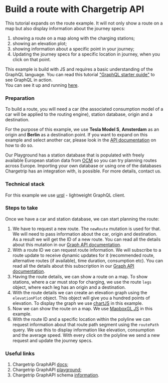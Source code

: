 # Build a route with Chargetrip API

This tutorial expands on the route example. It will not only show a route on a map but also display information about the journey specs:

1.  showing a route on a map along with the charging stations;
2.  showing an elevation plot;
3.  showing information about a specific point in your journey;
4.  Updating the journey specs for a specific location in journey, when you click on that point.

This example is build with JS and requires a basic understanding of the GraphQL language. You can read this tutorial ["GraphQL starter quide"]() to see GraphQL in action.  
You can see it up and running [here](https://chargetrip.github.io/examples/route-path/).

### Preparation

To build a route, you will need a car (the associated consumption model of a car will be applied to the routing engine), station database, origin and a destination.

For the purpose of this example, we use **Tesla Model S**, **Amsterdam** as an origin and **Berlin** as a destination point. If you want to expand on this example and select another car, please look in the [API documentation](https://docs.chargetrip.com/#cars) on how to do so.

Our Playground has a station database that is populated with freely available European station data from [OCM](https://openchargemap.org/site) so you can try planning routes across Europe. Importing your own database or using one of the databases Chargetrip has an integration with, is possible. For more details, contact us.

### Technical stack

For this example we use [urql](https://formidable.com/open-source/urql/) - lightweight GraphQL client.

### Steps to take

Once we have a car and station database, we can start planning the route:

1. We have to request a new route. The `newRoute` mutation is used for that. We will need to pass information about the car, origin and destination. As a result we will get the ID of a new route. You can read all the details about this mutation in our [Graph API documentation](https://docs.chargetrip.com/#request-a-new-route).
2. With a route ID we can request route information. We will subscribe to a route update to receive dynamic updates for it (recommended route, alternative routes (if available), time duration, consumption etc). You can read all the details about this subscription in our [Graph API documentation](https://docs.chargetrip.com/#subscribe-to-route-updates).
3. Having the route details, we can show a route on a map. To show stations, where a car must stop for charging, we use the route `legs` object, where each leg has an origin and a destination.
4. With the route details we can create an elevation graph using the `elevationPlot` object. This object will give you a hundred points of elevation. To display the graph we use [chartJS](https://www.chartjs.org/docs/latest/) in this example.
5. Now we can show the route on a map. We use [MapboxGL JS](https://docs.mapbox.com/mapbox-gl-js/overview/#quickstart) in this example.
6. With the route ID and a specific location within the polyline we can request information about that route path segment using the `routePath` query. We use this to display information like elevation, consumption and the average speed. With every click on the polyline we send a new request and update the journey specs.

### Useful links

1. Chargetrip GraphAPI [docs](https://docs.chargetrip.com/);
2. Chargetrip GraphAPI [playground](https://playground.chargetrip.com/);
3. Chargetrip GraphAPI schema [information](https://voyager.chargetrip.com/).
